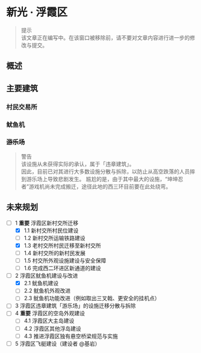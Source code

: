 # 新光 · 浮霞区

> 提示  
  该文章正在编写中。在该窗口被移除前，请不要对文章内容进行进一步的修改与提交。

## 概述

## 主要建筑

### 村民交易所

### 鱿鱼机

### ~~游乐场~~

> 警告  
  该设施从未获得实际的承认，属于「违章建筑」。  
  因此，目前已对其进行大多数设施分散与拆除，以防止从高空跌落的人员摔到游乐场上导致悲剧发生。
  尴尬的是，由于其中最大的设施，“坤坤忍者”游戏机尚未完成搬迁，途径此地的西三环目前要在此处绕弯。

## 未来规划

- [ ] 1 **重要** 浮霞区新村交所迁移
  - [x] 1.1 新村交所村民位建设
  - [ ] 1.2 新村交所运输铁路建设
  - [x] 1.3 老村交所村民迁移至新村交所
  - [ ] 1.4 新村交所的新村民发展
  - [ ] 1.5 村交所外观设施建设与安全保障
  - [ ] 1.6 完成西二环进区新通道的建设

- [ ] 2 浮霞区鱿鱼机建设与改进
  - [x] 2.1 鱿鱼机建设
  - [ ] 2.2 鱿鱼机外观改进
  - [ ] 2.3 鱿鱼机功能改进（例如取出三叉戟、更安全的挂机点）
- [ ] 3 浮霞区违章建筑「游乐场」的设施迁移分散与拆除
- [ ] 4 **重要** 浮霞区的空岛外观建设
  - [ ] 4.1 浮霞区大主岛建设
  - [ ] 4.2 浮霞区其他浮岛建设
  - [ ] 4.3 推进浮霞区独有悬空桥梁规范与实施
- [ ] 5 浮霞区飞艇建设（建设者 @基岩）
